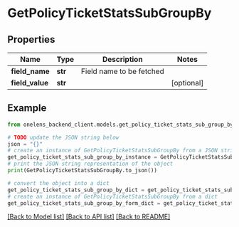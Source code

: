 # GetPolicyTicketStatsSubGroupBy


## Properties

Name | Type | Description | Notes
------------ | ------------- | ------------- | -------------
**field_name** | **str** | Field name to be fetched | 
**field_value** | **str** |  | [optional] 

## Example

```python
from onelens_backend_client.models.get_policy_ticket_stats_sub_group_by import GetPolicyTicketStatsSubGroupBy

# TODO update the JSON string below
json = "{}"
# create an instance of GetPolicyTicketStatsSubGroupBy from a JSON string
get_policy_ticket_stats_sub_group_by_instance = GetPolicyTicketStatsSubGroupBy.from_json(json)
# print the JSON string representation of the object
print(GetPolicyTicketStatsSubGroupBy.to_json())

# convert the object into a dict
get_policy_ticket_stats_sub_group_by_dict = get_policy_ticket_stats_sub_group_by_instance.to_dict()
# create an instance of GetPolicyTicketStatsSubGroupBy from a dict
get_policy_ticket_stats_sub_group_by_form_dict = get_policy_ticket_stats_sub_group_by.from_dict(get_policy_ticket_stats_sub_group_by_dict)
```
[[Back to Model list]](../README.md#documentation-for-models) [[Back to API list]](../README.md#documentation-for-api-endpoints) [[Back to README]](../README.md)


